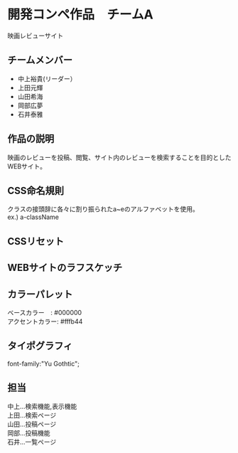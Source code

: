 # 開発コンペ作品　チームA

映画レビューサイト
## チームメンバー
* 中上裕貴(リーダー）
* 上田元輝
* 山田希海
* 岡部広夢
* 石井泰雅

## 作品の説明
映画のレビューを投稿、閲覧、サイト内のレビューを検索することを目的としたWEBサイト。

## CSS命名規則
クラスの接頭辞に各々に割り振られたa~eのアルファベットを使用。  
ex.) a-className

## CSSリセット

## WEBサイトのラフスケッチ

## カラーパレット
ベースカラー　: #000000  
アクセントカラー: #fffb44  

## タイポグラフィ
font-family:"Yu Gothtic";

## 担当
中上...検索機能,表示機能  
上田...検索ページ  
山田...投稿ページ  
岡部...投稿機能  
石井...一覧ページ  
